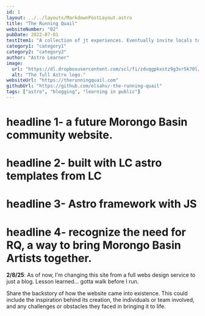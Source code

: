```yaml
---
id: 1
layout: ../../layouts/MarkdownPostLayout.astro
title: "The Running Quail"
websiteNumber: "02"
pubDate: 2022-07-01
testItem1: "A collection of jt experiences. Eventually invite locals to participate"
category1: "category1"
category2: "category2"
author: "Astro Learner"
image:
  url: "https://dl.dropboxusercontent.com/scl/fi/zdvqgpkxstz9g3vr5k70l/1-2-25-rq.png?rlkey=nnsad2qpj4i0e3bti5gkqy8gf&st=46k5gk9p&dl=0"
  alt: "The full Astro logo."
websiteUrl: "https://therunningquail.com"
githubUrl: "https://github.com/elsahv/-the-running-quail"
tags: ["astro", "blogging", "learning in public"]
---
```


# **headline 1-** a future Morongo Basin community website.

# **headline 2-** built with LC astro templates from LC

# **headline 3-** Astro framework with JS

# **headline 4-** recognize the need for RQ, a way to bring Morongo Basin Artists together.

**2/8/25**: As of now, I'm changing this site from a full webs design service to just a blog. Lesson learned... gotta walk before I run.

Share the backstory of how the website came into existence. This could include the inspiration behind its creation, the individuals or team involved, and any challenges or obstacles they faced in bringing it to life.
<br><br>
